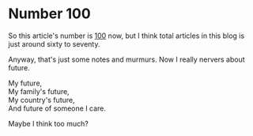 # Number 100

So this article's number is [100](https://developer.mozilla.org/en-US/docs/Web/HTTP/Status/100) now, but I think total articles in this blog is just around sixty to seventy.

Anyway, that's just some notes and murmurs. Now I really nervers about future.

My future,<br />
My family's future,<br />
My country's future,<br />
And future of someone I care.

Maybe I think too much?
